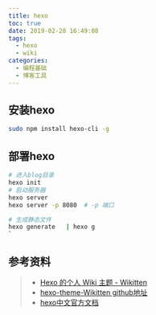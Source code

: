 ```yaml
---
title: hexo
toc: true
date: 2019-02-28 16:49:08
tags:
  - hexo
  - wiki
categories:
  - 编程基础
  - 博客工具
---
```






## 安装hexo

```bash
sudo npm install hexo-cli -g
```









## 部署hexo

```bash
# 进入blog目录
hexo init
# 启动服务器
hexo server
hexo server -p 8080  # -p 端口

# 生成静态文件
hexo generate   | hexo g
`
```



## 参考资料
> - [Hexo 的个人 Wiki 主题 - Wikitten](https://blog.zthxxx.me/posts/Personal-Wiki-System-Theme-for-Hexo/)
> - [hexo-theme-Wikitten github地址](https://github.com/zthxxx/hexo-theme-Wikitten)
> - [hexo中文官方文档](https://hexo.io/zh-cn/)
